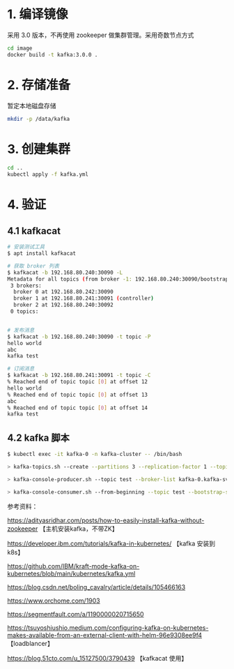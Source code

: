 # 1. 编译镜像

采用 3.0 版本，不再使用 zookeeper 做集群管理。采用奇数节点方式

```bash
cd image
docker build -t kafka:3.0.0 .
```



# 2. 存储准备

暂定本地磁盘存储

```bash
mkdir -p /data/kafka
```



# 3. 创建集群

```bash
cd ..
kubectl apply -f kafka.yml
```



# 4. 验证

## 4.1 kafkacat

```bash
# 安装测试工具
$ apt install kafkacat

# 获取 broker 列表
$ kafkacat -b 192.168.80.240:30090 -L
Metadata for all topics (from broker -1: 192.168.80.240:30090/bootstrap):
 3 brokers:
  broker 0 at 192.168.80.242:30090
  broker 1 at 192.168.80.241:30091 (controller)
  broker 2 at 192.168.80.240:30092
 0 topics:


# 发布消息
$ kafkacat -b 192.168.80.240:30090 -t topic -P
hello world
abc
kafka test

# 订阅消息
$ kafkacat -b 192.168.80.241:30091 -t topic -C
% Reached end of topic topic [0] at offset 12
hello world
% Reached end of topic topic [0] at offset 13
abc
% Reached end of topic topic [0] at offset 14
kafka test
```



## 4.2 kafka 脚本

```bash
$ kubectl exec -it kafka-0 -n kafka-cluster -- /bin/bash

> kafka-topics.sh --create --partitions 3 --replication-factor 1 --topic test --bootstrap-server kafka-0.kafka-svc.kafka-cluster.svc.cluster.local:9092,kafka-1.kafka-svc.kafka-cluster.svc.cluster.local:9092,kafka-2.kafka-svc.kafka-cluster.svc.cluster.local:9092 

> kafka-console-producer.sh --topic test --broker-list kafka-0.kafka-svc.kafka-cluster.svc.cluster.local:9092,kafka-1.kafka-svc.kafka-cluster.svc.cluster.local:9092,kafka-2.kafka-svc.kafka-cluster.svc.cluster.local:9092

> kafka-console-consumer.sh --from-beginning --topic test --bootstrap-server kafka-0.kafka-svc.kafka-cluster.svc.cluster.local:9092,kafka-1.kafka-svc.kafka-cluster.svc.cluster.local:9092,kafka-2.kafka-svc.kafka-cluster.svc.cluster.local:9092
```





参考资料：

https://adityasridhar.com/posts/how-to-easily-install-kafka-without-zookeeper  【主机安装kafka，不带ZK】

https://developer.ibm.com/tutorials/kafka-in-kubernetes/ 【kafka 安装到 k8s】

https://github.com/IBM/kraft-mode-kafka-on-kubernetes/blob/main/kubernetes/kafka.yml

https://blog.csdn.net/boling_cavalry/article/details/105466163

https://www.orchome.com/1903

https://segmentfault.com/a/1190000020715650

https://tsuyoshiushio.medium.com/configuring-kafka-on-kubernetes-makes-available-from-an-external-client-with-helm-96e9308ee9f4     【loadblancer】

https://blog.51cto.com/u_15127500/3790439  【kafkacat 使用】